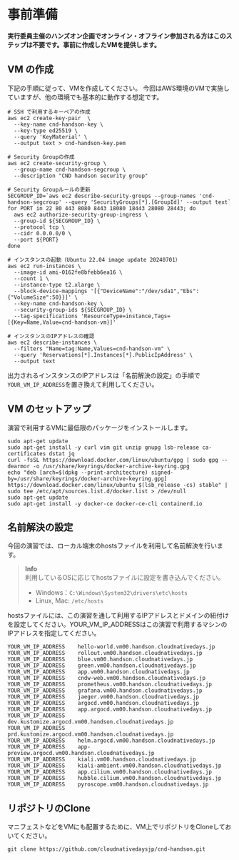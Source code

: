 # 事前準備

**実行委員主催のハンズオン企画でオンライン・オフライン参加される方はこのステップは不要です。事前に作成したVMを提供します。**

## VM の作成

下記の手順に従って、VMを作成してください。
今回はAWS環境のVMで実施していますが、他の環境でも基本的に動作する想定です。

```
# SSH で利用するキーペアの作成
aws ec2 create-key-pair  \
  --key-name cnd-handson-key \
  --key-type ed25519 \
  --query 'KeyMaterial' \
  --output text > cnd-handson-key.pem

# Security Groupの作成
aws ec2 create-security-group \
  --group-name cnd-handson-segcroup \
  --description "CND handson security group"

# Security Groupルールの更新
SECGROUP_ID=`aws ec2 describe-security-groups --group-names 'cnd-handson-segcroup' --query 'SecurityGroups[*].[GroupId]' --output text`
for PORT in 22 80 443 8080 8443 18080 18443 28080 28443; do
  aws ec2 authorize-security-group-ingress \
  --group-id ${SECGROUP_ID} \
  --protocol tcp \
  --cidr 0.0.0.0/0 \
  --port ${PORT}
done

# インスタンスの起動（Ubuntu 22.04 image update 20240701）
aws ec2 run-instances \
  --image-id ami-0162fe8bfebb6ea16 \
  --count 1 \
  --instance-type t2.xlarge \
  --block-device-mappings '[{"DeviceName":"/dev/sda1","Ebs":{"VolumeSize":50}}]' \
  --key-name cnd-handson-key \
  --security-group-ids ${SECGROUP_ID} \
  --tag-specifications 'ResourceType=instance,Tags=[{Key=Name,Value=cnd-handson-vm}]'

# インスタンスのIPアドレスの確認
aws ec2 describe-instances \
  --filters "Name=tag:Name,Values=cnd-handson-vm" \
  --query 'Reservations[*].Instances[*].PublicIpAddress' \
  --output text
```

出力されるインスタンスのIPアドレスは「名前解決の設定」の手順で`YOUR_VM_IP_ADDRESS`を置き換えて利用してください。

## VM のセットアップ

演習で利用するVMに最低限のパッケージをインストールします。

```
sudo apt-get update
sudo apt-get install -y curl vim git unzip gnupg lsb-release ca-certificates dstat jq
curl -fsSL https://download.docker.com/linux/ubuntu/gpg | sudo gpg --dearmor -o /usr/share/keyrings/docker-archive-keyring.gpg
echo "deb [arch=$(dpkg --print-architecture) signed-by=/usr/share/keyrings/docker-archive-keyring.gpg] https://download.docker.com/linux/ubuntu $(lsb_release -cs) stable" | sudo tee /etc/apt/sources.list.d/docker.list > /dev/null
sudo apt-get update
sudo apt-get install -y docker-ce docker-ce-cli containerd.io
```

## 名前解決の設定

今回の演習では、ローカル端末のhostsファイルを利用して名前解決を行います。

> **Info**  
> 利用しているOSに応じてhostsファイルに設定を書き込んでください。
> - Windows：`C:\Windows\System32\drivers\etc\hosts`
> - Linux, Mac: `/etc/hosts`

hostsファイルには、この演習を通して利用するIPアドレスとドメインの紐付けを設定してください。YOUR_VM_IP_ADDRESSはこの演習で利用するマシンのIPアドレスを指定してください。

```
YOUR_VM_IP_ADDRESS    hello-world.vm00.handson.cloudnativedays.jp
YOUR_VM_IP_ADDRESS    rollout.vm00.handson.cloudnativedays.jp
YOUR_VM_IP_ADDRESS    blue.vm00.handson.cloudnativedays.jp
YOUR_VM_IP_ADDRESS    green.vm00.handson.cloudnativedays.jp
YOUR_VM_IP_ADDRESS    app.vm00.handson.cloudnativedays.jp
YOUR_VM_IP_ADDRESS    cndw-web.vm00.handson.cloudnativedays.jp
YOUR_VM_IP_ADDRESS    prometheus.vm00.handson.cloudnativedays.jp
YOUR_VM_IP_ADDRESS    grafana.vm00.handson.cloudnativedays.jp
YOUR_VM_IP_ADDRESS    jaeger.vm00.handson.cloudnativedays.jp
YOUR_VM_IP_ADDRESS    argocd.vm00.handson.cloudnativedays.jp
YOUR_VM_IP_ADDRESS    app.argocd.vm00.handson.cloudnativedays.jp
YOUR_VM_IP_ADDRESS    dev.kustomize.argocd.vm00.handson.cloudnativedays.jp
YOUR_VM_IP_ADDRESS    prd.kustomize.argocd.vm00.handson.cloudnativedays.jp
YOUR_VM_IP_ADDRESS    helm.argocd.vm00.handson.cloudnativedays.jp
YOUR_VM_IP_ADDRESS    app-preview.argocd.vm00.handson.cloudnativedays.jp
YOUR_VM_IP_ADDRESS    kiali.vm00.handson.cloudnativedays.jp
YOUR_VM_IP_ADDRESS    kiali-ambient.vm00.handson.cloudnativedays.jp
YOUR_VM_IP_ADDRESS    app.cilium.vm00.handson.cloudnativedays.jp
YOUR_VM_IP_ADDRESS    hubble.cilium.vm00.handson.cloudnativedays.jp
YOUR_VM_IP_ADDRESS    pyroscope.vm00.handson.cloudnativedays.jp
```

## リポジトリのClone

マニフェストなどをVMにも配置するために、VM上でリポジトリをCloneしておいてください。

```shell
git clone https://github.com/cloudnativedaysjp/cnd-handson.git
```
